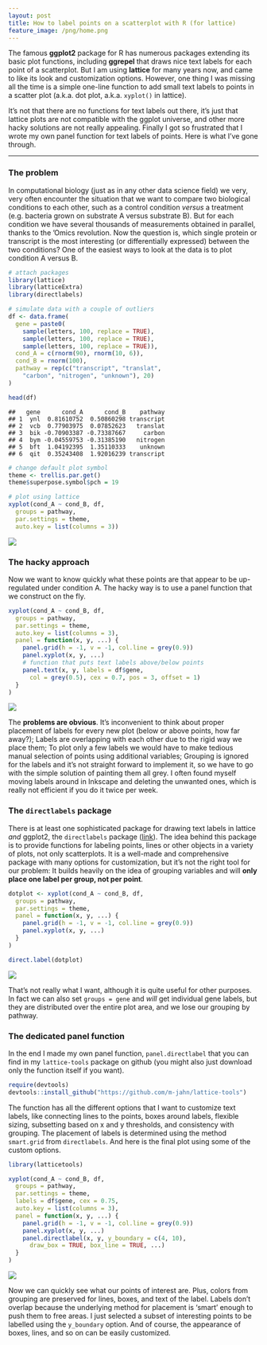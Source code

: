 ```yaml
---
layout: post
title: How to label points on a scatterplot with R (for lattice)
feature_image: /png/home.png
---
```


The famous **ggplot2** package for R has numerous packages extending its
basic plot functions, including **ggrepel** that draws nice text labels
for each point of a scatterplot. But I am using **lattice** for many
years now, and came to like its look and customization options. However,
one thing I was missing all the time is a simple one-line function to
add small text labels to points in a scatter plot (a.k.a. dot plot,
a.k.a. `xyplot()` in lattice).

It’s not that there are no functions for text labels out there, it’s
just that lattice plots are not compatible with the ggplot universe, and
other more hacky solutions are not really appealing. Finally I got so
frustrated that I wrote my own panel function for text labels of points.
Here is what I’ve gone through.

-----

### The problem

In computational biology (just as in any other data science field) we
very, very often encounter the situation that we want to compare two
biological conditions to each other, such as a control condition
*versus* a treatment (e.g. bacteria grown on substrate A versus
substrate B). But for each condition we have several thousands of
measurements obtained in parallel, thanks to the ’Omics revolution. Now
the question is, which single protein or transcript is the most
interesting (or differentially expressed) between the two conditions?
One of the easiest ways to look at the data is to plot condition A
versus B.

``` r
# attach packages
library(lattice)
library(latticeExtra)
library(directlabels)

# simulate data with a couple of outliers
df <- data.frame(
  gene = paste0(
    sample(letters, 100, replace = TRUE),
    sample(letters, 100, replace = TRUE),
    sample(letters, 100, replace = TRUE)),
  cond_A = c(rnorm(90), rnorm(10, 6)),
  cond_B = rnorm(100),
  pathway = rep(c("transcript", "translat", 
    "carbon", "nitrogen", "unknown"), 20)
)

head(df)
```

    ##   gene      cond_A      cond_B    pathway
    ## 1  ynl  0.81610752  0.50860298 transcript
    ## 2  vcb  0.77903975  0.07852623   translat
    ## 3  bik -0.70903387 -0.73387667     carbon
    ## 4  bym -0.04559753 -0.31385190   nitrogen
    ## 5  bft  1.04192395  1.35110333    unknown
    ## 6  qit  0.35243408  1.92016239 transcript

``` r
# change default plot symbol
theme <- trellis.par.get()
theme$superpose.symbol$pch = 19

# plot using lattice
xyplot(cond_A ~ cond_B, df,
  groups = pathway, 
  par.settings = theme,
  auto.key = list(columns = 3))
```

![](/png/2019-11-20-directlabels_files/figure-gfm/unnamed-chunk-1-1.png)<!-- -->

### The hacky approach

Now we want to know quickly what these points are that appear to be
up-regulated under condition A. The hacky way is to use a panel function
that we construct on the fly.

``` r
xyplot(cond_A ~ cond_B, df,
  groups = pathway, 
  par.settings = theme,
  auto.key = list(columns = 3),
  panel = function(x, y, ...) {
    panel.grid(h = -1, v = -1, col.line = grey(0.9))
    panel.xyplot(x, y, ...)
    # function that puts text labels above/below points
    panel.text(x, y, labels = df$gene, 
      col = grey(0.5), cex = 0.7, pos = 3, offset = 1)
  }
)
```

![](/png/2019-11-20-directlabels_files/figure-gfm/unnamed-chunk-2-1.png)<!-- -->

The **problems are obvious**. It’s inconvenient to think about proper
placement of labels for every new plot (below or above points, how far
away?); Labels are overlapping with each other due to the rigid way we
place them; To plot only a few labels we would have to make tedious
manual selection of points using additional variables; Grouping is
ignored for the labels and it’s not straight forward to implement it, so
we have to go with the simple solution of painting them all grey. I
often found myself moving labels around in Inkscape and deleting the
unwanted ones, which is really not efficient if you do it twice per
week.

### The `directlabels` package

There is at least one sophisticated package for drawing text labels in
lattice *and* ggplot2, the `directlabels` package
([link](http://directlabels.r-forge.r-project.org)). The idea behind
this package is to provide functions for labeling points, lines or other
objects in a variety of plots, not only scatterplots. It is a well-made
and comprehensive package with many options for customization, but it’s
not the right tool for our problem: It builds heavily on the idea of
grouping variables and will **only place one label per group, not per
point**.

``` r
dotplot <- xyplot(cond_A ~ cond_B, df,
  groups = pathway,
  par.settings = theme,
  panel = function(x, y, ...) {
    panel.grid(h = -1, v = -1, col.line = grey(0.9))
    panel.xyplot(x, y, ...)
  }
)

direct.label(dotplot)
```

![](/png/2019-11-20-directlabels_files/figure-gfm/unnamed-chunk-3-1.png)<!-- -->

That’s not really what I want, although it is quite useful for other
purposes. In fact we can also set `groups = gene` and *will* get
individual gene labels, but they are distributed over the entire plot
area, and we lose our grouping by pathway.

### The dedicated panel function

In the end I made my own panel function, `panel.directlabel` that you
can find in my `lattice-tools` package on github (you might also just
download only the function itself if you want).

``` r
require(devtools)
devtools::install_github("https://github.com/m-jahn/lattice-tools")
```

The function has all the different options that I want to customize text
labels, like connecting lines to the points, boxes around labels,
flexible sizing, subsetting based on x and y thresholds, and consistency
with grouping. The placement of labels is determined using the method
`smart.grid` from `directlabels`. And here is the final plot using some
of the custom options.

``` r
library(latticetools)

xyplot(cond_A ~ cond_B, df,
  groups = pathway,
  par.settings = theme,
  labels = df$gene, cex = 0.75,
  auto.key = list(columns = 3),
  panel = function(x, y, ...) {
    panel.grid(h = -1, v = -1, col.line = grey(0.9))
    panel.xyplot(x, y, ...)
    panel.directlabel(x, y, y_boundary = c(4, 10), 
      draw_box = TRUE, box_line = TRUE, ...)
  }
)
```

![](/png/2019-11-20-directlabels_files/figure-gfm/unnamed-chunk-5-1.png)<!-- -->

Now we can quickly see what our points of interest are. Plus, colors
from grouping are preserved for lines, boxes, and text of the label.
Labels don’t overlap because the underlying method for placement is
‘smart’ enough to push them to free areas. I just selected a subset of
interesting points to be labelled using the `y_boundary` option. And of
course, the appearance of boxes, lines, and so on can be easily
customized.
